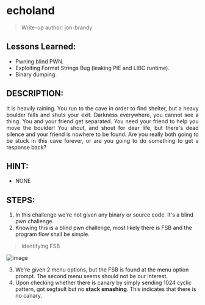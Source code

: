 # echoland

> Write-up author: jon-brandy

## Lessons Learned:
- Pwning blind PWN.
- Exploiting Format Strings Bug (leaking PIE and LIBC runtime).
- Binary dumping.

## DESCRIPTION:

<p align="justify">
It is heavily raining. You run to the cave in order to find shelter, but a heavy boulder falls and shuts your exit. Darkness everywhere, you cannot see a thing. You and your friend get separated. You need your friend to help you move the boulder! You shout, and shout for dear life, but there's dead silence and your friend is nowhere to be found. Are you really both going to be stuck in this cave forever, or are you going to do something to get a response back?
</p>


## HINT: 
- NONE

## STEPS:
1. In this challenge we're not given any binary or source code. It's a blind pwn challenge.
2. Knowing this is a blind pwn challenge, most likely there is FSB and the program flow shall be simple.

> Identifying FSB

![image](https://github.com/jon-brandy/hackthebox/assets/70703371/f65eeeb2-b606-4644-a678-80ddadf9984f)


3. We're given 2 menu options, but the FSB is found at the menu option prompt. The second menu seems should not be our interest.
4. Upon checking whether there is canary by simply sending 1024 cyclic pattern, got segfault but no **stack smashing**. This indicates that there is no canary.

